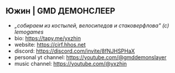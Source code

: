 ## Южин | GMD ДЕМОНСЛЕЕР
- _„собираем из костылей, велосипедов и стаковерфлова" (с) lemogames_
- bio: https://tapy.me/yxzhin
- website: https://cirf.hhos.net
- discord: https://discord.com/invite/8fNJHSPHaX
- personal yt channel: https://youtube.com/@gmddemonslayer
- music channel: https://youtube.com/@yxzhin
